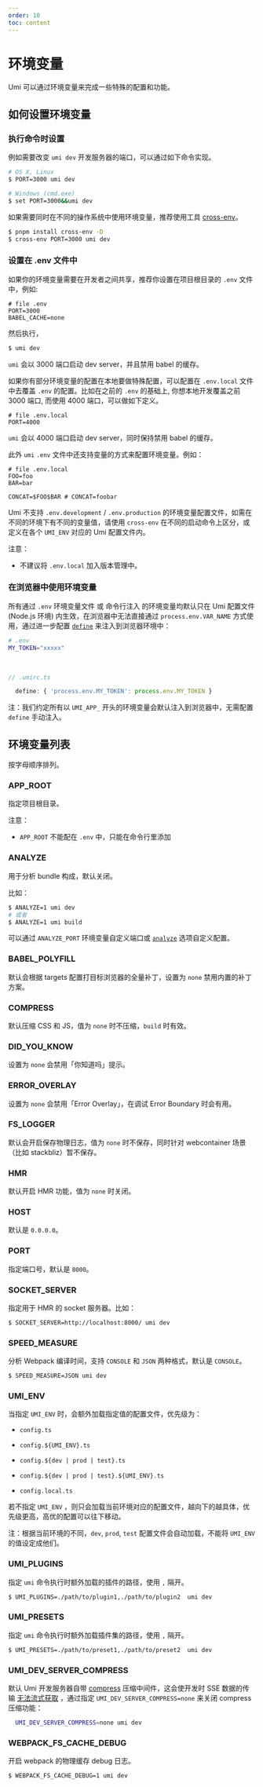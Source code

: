 ```yaml
---
order: 10
toc: content
---
```

# 环境变量

Umi 可以通过环境变量来完成一些特殊的配置和功能。

## 如何设置环境变量

### 执行命令时设置

例如需要改变 `umi dev` 开发服务器的端口，可以通过如下命令实现。

```bash
# OS X, Linux
$ PORT=3000 umi dev

# Windows (cmd.exe)
$ set PORT=3000&&umi dev
```

如果需要同时在不同的操作系统中使用环境变量，推荐使用工具 [cross-env](https://github.com/kentcdodds/cross-env)。

```bash
$ pnpm install cross-env -D
$ cross-env PORT=3000 umi dev
```

### 设置在 .env 文件中

如果你的环境变量需要在开发者之间共享，推荐你设置在项目根目录的 `.env` 文件中，例如:

```text
# file .env
PORT=3000
BABEL_CACHE=none
```

然后执行，

```bash
$ umi dev
```

`umi` 会以 3000 端口启动 dev server，并且禁用 babel 的缓存。

如果你有部分环境变量的配置在本地要做特殊配置，可以配置在 `.env.local` 文件中去覆盖 `.env` 的配置。比如在之前的 `.env` 的基础上, 你想本地开发覆盖之前 3000 端口, 而使用 4000 端口，可以做如下定义。

```text
# file .env.local
PORT=4000
```

`umi` 会以 4000 端口启动 dev server，同时保持禁用 babel 的缓存。

此外 `umi` `.env` 文件中还支持变量的方式来配置环境变量。例如：

```
# file .env.local
FOO=foo
BAR=bar

CONCAT=$FOO$BAR # CONCAT=foobar
```

Umi 不支持 `.env.development` / `.env.production` 的环境变量配置文件，如需在不同的环境下有不同的变量值，请使用 `cross-env` 在不同的启动命令上区分，或定义在各个 `UMI_ENV` 对应的 Umi 配置文件内。

注意：

* 不建议将 `.env.local` 加入版本管理中。

### 在浏览器中使用环境变量

所有通过 `.env` 环境变量文件 或 命令行注入 的环境变量均默认只在 Umi 配置文件 (Node.js 环境) 内生效，在浏览器中无法直接通过 `process.env.VAR_NAME` 方式使用，通过进一步配置 [`define`](../api/config.md#define) 来注入到浏览器环境中：

```bash
# .env
MY_TOKEN="xxxxx"
```

<br />

```ts
// .umirc.ts

  define: { 'process.env.MY_TOKEN': process.env.MY_TOKEN }
```

注：我们约定所有以 `UMI_APP_` 开头的环境变量会默认注入到浏览器中，无需配置 `define` 手动注入。

## 环境变量列表

按字母顺序排列。

### APP_ROOT

指定项目根目录。

注意：

* `APP_ROOT` 不能配在 `.env` 中，只能在命令行里添加


### ANALYZE

用于分析 bundle 构成，默认关闭。

比如：

```bash
$ ANALYZE=1 umi dev
# 或者
$ ANALYZE=1 umi build
```

可以通过 `ANALYZE_PORT` 环境变量自定义端口或 [`analyze`](../api/config#analyze) 选项自定义配置。

### BABEL_POLYFILL

默认会根据 targets 配置打目标浏览器的全量补丁，设置为 `none` 禁用内置的补丁方案。

### COMPRESS

默认压缩 CSS 和 JS，值为 `none` 时不压缩，`build` 时有效。

### DID_YOU_KNOW

设置为 `none` 会禁用「你知道吗」提示。

### ERROR_OVERLAY

设置为 `none` 会禁用「Error Overlay」，在调试 Error Boundary 时会有用。

### FS_LOGGER

默认会开启保存物理日志，值为 `none` 时不保存，同时针对 webcontainer 场景（比如 stackbliz）暂不保存。

### HMR

默认开启 HMR 功能，值为 `none` 时关闭。

### HOST

默认是 `0.0.0.0`。

### PORT

指定端口号，默认是 `8000`。

### SOCKET_SERVER

指定用于 HMR 的 socket 服务器。比如：

```bash
$ SOCKET_SERVER=http://localhost:8000/ umi dev
```

### SPEED_MEASURE

分析 Webpack 编译时间，支持 `CONSOLE` 和 `JSON` 两种格式，默认是 `CONSOLE`。

```bash
$ SPEED_MEASURE=JSON umi dev
```

### UMI_ENV

当指定 `UMI_ENV` 时，会额外加载指定值的配置文件，优先级为：

 - `config.ts`

 - `config.${UMI_ENV}.ts`

 - `config.${dev | prod | test}.ts`

 - `config.${dev | prod | test}.${UMI_ENV}.ts`

 - `config.local.ts`

若不指定 `UMI_ENV` ，则只会加载当前环境对应的配置文件，越向下的越具体，优先级更高，高优的配置可以往下移动。

注：根据当前环境的不同，`dev`, `prod`, `test` 配置文件会自动加载，不能将 `UMI_ENV` 的值设定成他们。

### UMI_PLUGINS

指定 `umi` 命令执行时额外加载的插件的路径，使用 `,` 隔开。

```bash
$ UMI_PLUGINS=./path/to/plugin1,./path/to/plugin2  umi dev
```

### UMI_PRESETS

指定 `umi` 命令执行时额外加载插件集的路径，使用 `,` 隔开。

```bash
$ UMI_PRESETS=./path/to/preset1,./path/to/preset2  umi dev
```

### UMI_DEV_SERVER_COMPRESS

默认 Umi 开发服务器自带 [compress](https://github.com/expressjs/compression) 压缩中间件，这会使开发时 SSE 数据的传输 [无法流式获取](https://github.com/umijs/umi/issues/12144) ，通过指定 `UMI_DEV_SERVER_COMPRESS=none` 来关闭 compress 压缩功能：

```bash
  UMI_DEV_SERVER_COMPRESS=none umi dev
```

### WEBPACK_FS_CACHE_DEBUG

开启 webpack 的物理缓存 debug 日志。

```bash
$ WEBPACK_FS_CACHE_DEBUG=1 umi dev
```
